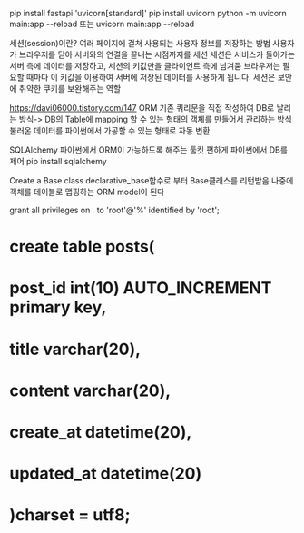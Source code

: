 pip install fastapi 'uvicorn[standard]'
pip install uvicorn
python -m uvicorn main:app --reload
또는 uvicorn main:app --reload


세션(session)이란?
여러 페이지에 걸쳐 사용되는 사용자 정보를 저장하는 방법
사용자가 브라우저를 닫아 서버와의 연결을 끝내는 시점까지를 세션
세션은 서비스가 돌아가는 서버 측에 데이터를 저장하고, 세션의 키값만을 클라이언트 측에 남겨둠
브라우저는 필요할 때마다 이 키값을 이용하여 서버에 저장된 데이터를 사용하게 됩니다.
세션은 보안에 취약한 쿠키를 보완해주는 역할

https://davi06000.tistory.com/147
ORM
기존 쿼리문을 직접 작성하여 DB로 날리는 방식-> DB의 Table에 mapping 할 수 있는 형태의 객체를 만들어서 관리하는 방식
불러온 데이터를 파이썬에서 가공할 수 있는 형태로 자동 변환

SQLAlchemy
파이썬에서 ORM이 가능하도록 해주는 툴킷
편하게 파이썬에서 DB를 제어
pip install sqlalchemy

Create a Base class
declarative_base함수로 부터 Base클래스를 리턴받음
나중에 객체를 테이블로 맵핑하는 ORM model이 된다

grant all privileges on *.* to 'root'@'%' identified by 'root';

# create table posts(
#     post_id int(10) AUTO_INCREMENT primary key,
#     title varchar(20),
#     content varchar(20),
#     create_at datetime(20),
#     updated_at datetime(20)
# )charset = utf8;
